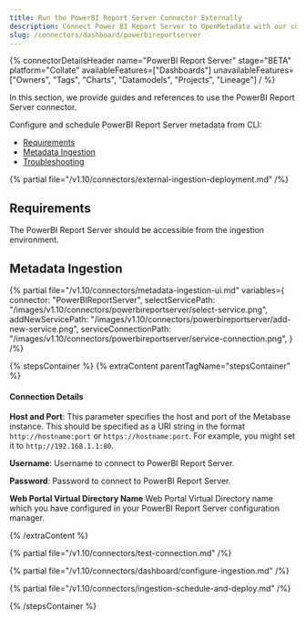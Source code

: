 ```yaml
---
title: Run the PowerBI Report Server Connector Externally
description: Connect Power BI Report Server to OpenMetadata with our comprehensive connector guide. Step-by-step setup, configuration, and metadata extraction instructions.
slug: /connectors/dashboard/powerbireportserver
---
```


{% connectorDetailsHeader
  name="PowerBI Report Server"
  stage="BETA"
  platform="Collate"
  availableFeatures=["Dashboards"]
  unavailableFeatures=["Owners", "Tags", "Charts", "Datamodels", "Projects", "Lineage"]
/ %}

In this section, we provide guides and references to use the PowerBI Report Server connector.

Configure and schedule PowerBI Report Server metadata from CLI:

- [Requirements](#requirements)
- [Metadata Ingestion](#metadata-ingestion)
- [Troubleshooting](/connectors/dashboard/powerbireportserver/troubleshooting)

{% partial file="/v1.10/connectors/external-ingestion-deployment.md" /%}

## Requirements

The PowerBI Report Server should be accessible from the ingestion environment.

## Metadata Ingestion

{% partial 
  file="/v1.10/connectors/metadata-ingestion-ui.md" 
  variables={
    connector: "PowerBIReportServer", 
    selectServicePath: "/images/v1.10/connectors/powerbireportserver/select-service.png",
    addNewServicePath: "/images/v1.10/connectors/powerbireportserver/add-new-service.png",
    serviceConnectionPath: "/images/v1.10/connectors/powerbireportserver/service-connection.png",
} 
/%}

{% stepsContainer %}
{% extraContent parentTagName="stepsContainer" %}

#### Connection Details

**Host and Port**:
This parameter specifies the host and port of the Metabase instance. This should be specified as a URI string in the format `http://hostname:port` or `https://hostname:port`. 
For example, you might set it to `http://192.168.1.1:80`.

**Username**:
Username to connect to PowerBI Report Server.

**Password**:
Password to connect to PowerBI Report Server.

**Web Portal Virtual Directory Name**
Web Portal Virtual Directory name which you have configured in your PowerBI Report Server configuration manager.

{% /extraContent %}

{% partial file="/v1.10/connectors/test-connection.md" /%}

{% partial file="/v1.10/connectors/dashboard/configure-ingestion.md" /%}

{% partial file="/v1.10/connectors/ingestion-schedule-and-deploy.md" /%}

{% /stepsContainer %}
